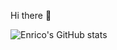 Hi there 👋

![Enrico's GitHub stats](https://github-readme-stats.vercel.app/api?_icons=true&theme=radical)

